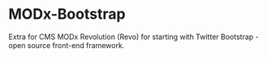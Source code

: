 MODx-Bootstrap
==============

Extra for CMS MODx Revolution (Revo) for starting with Twitter Bootstrap - open source front-end framework.
